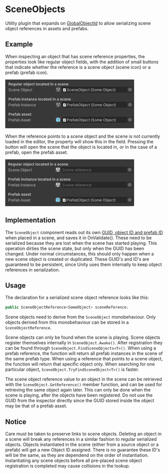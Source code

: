 # SceneObjects
Utility plugin that expands on [GlobalObjectId](https://docs.unity3d.com/ScriptReference/GlobalObjectId.html) to allow serializing scene object references in assets and prefabs.

## Example

When inspecting an object that has scene reference properties, the properties look like regular object fields, with the addition of small buttons that indicate whether the reference is a scene object (scene icon) or a prefab (prefab icon).

![alt text](https://github.com/AggroBird/SceneObjects/blob/main/Documentation~/insideSceneExample.png?raw=true "Inside scene example")

When the reference points to a scene object and the scene is not currently loaded in the editor, the property will show this in the field. Pressing the button will open the scene that the object is located in, or in the case of a prefab, open the prefab asset.

![alt text](https://github.com/AggroBird/SceneObjects/blob/main/Documentation~/outsideSceneExample.png?raw=true "Inside scene example")

## Implementation

The `SceneObject` component reads out its own [GUID, object ID and prefab ID](https://docs.unity3d.com/ScriptReference/GlobalObjectId.html) when placed in a scene, and saves it in OnValidate(). These need to be serialized because they are lost when the scene has started playing. This operation dirties the scene state, but only when the GUID has been changed. Under normal circumstances, this should only happen when a new scene object is created or duplicated. These GUID's and ID's are guaranteed to be persistent, since Unity uses them internally to keep object references in serialization.

## Usage

The declaration for a serialized scene object reference looks like this:

```csharp
public SceneObjectReference<SomeObject> sceneReference;
```

Scene objects need to derive from the `SceneObject` monobehaviour. Only objects derived from this monobehaviour can be stored in a `SceneObjectReference`.

Scene objects can only be found when the scene is playing. Scene objects register themselves internally in `SceneObject.Awake()`. After registration they can be found through `SceneObject.FindSceneObjects<T>()`. When using a prefab reference, the function will return all prefab instances in the scene of the same prefab type. When using a reference that points to a scene object, the function will return that specific object only. When searching for one particular object, `SceneObject.TryFindSceneObject<T>()` is faster.

The scene object reference value to an object in the scene can be retrieved with the `SceneObject.GetReference()` member function, and can be used for retrieving the same object again later. This can only be done when the scene is playing, after the objects have been registered. Do not use the GUID from the inspector directly since the GUID stored inside the object may be that of a prefab asset.

## Notice

Care must be taken to preserve links to scene objects. Deleting an object in a scene will break any references in a similar fashion to regular serialized objects. Objects instantiated in the scene (either from a source object or a prefab) will get a new Object ID assigned. There is no guarantee these ID's will be the same, as they are dependend on the order of instantiation. Instantiating any scene objects before all pre-placed scene object registration is completed may cause collisions in the lookup.